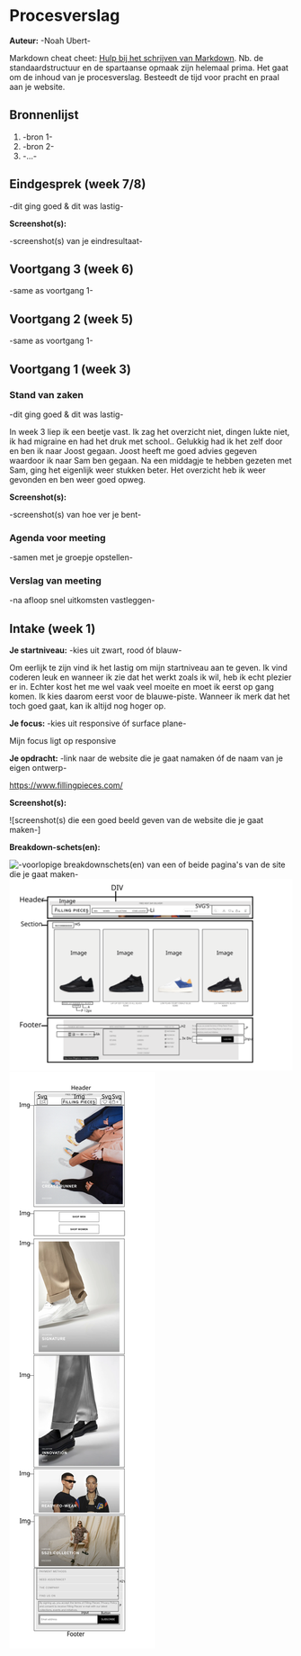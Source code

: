 # Procesverslag
**Auteur:** -Noah Ubert-

Markdown cheat cheet: [Hulp bij het schrijven van Markdown](https://github.com/adam-p/markdown-here/wiki/Markdown-Cheatsheet). Nb. de standaardstructuur en de spartaanse opmaak zijn helemaal prima. Het gaat om de inhoud van je procesverslag. Besteedt de tijd voor pracht en praal aan je website.



## Bronnenlijst
1. -bron 1-
2. -bron 2-
3. -...-



## Eindgesprek (week 7/8)

-dit ging goed & dit was lastig-

**Screenshot(s):**

-screenshot(s) van je eindresultaat-



## Voortgang 3 (week 6)

-same as voortgang 1-



## Voortgang 2 (week 5)

-same as voortgang 1-



## Voortgang 1 (week 3)

### Stand van zaken

-dit ging goed & dit was lastig-

In week 3 liep ik een beetje vast. Ik zag het overzicht niet, dingen lukte niet, ik had migraine en had het druk met school.. 
Gelukkig had ik het zelf door en ben ik naar Joost gegaan. Joost heeft me goed advies gegeven waardoor ik naar Sam ben gegaan. Na een middagje te hebben gezeten met Sam, ging het eigenlijk weer stukken beter. Het overzicht heb ik weer gevonden en ben weer goed opweg. 

**Screenshot(s):**

-screenshot(s) van hoe ver je bent-

### Agenda voor meeting

-samen met je groepje opstellen-

### Verslag van meeting

-na afloop snel uitkomsten vastleggen-



## Intake (week 1)

**Je startniveau:** -kies uit zwart, rood óf blauw-

Om eerlijk te zijn vind ik het lastig om mijn startniveau aan te geven. Ik vind coderen leuk en wanneer ik zie dat het werkt zoals ik wil, heb ik echt plezier er in. Echter kost het me wel vaak veel moeite en moet ik eerst op gang komen. Ik kies daarom eerst voor de blauwe-piste. Wanneer ik merk dat het toch goed gaat, kan ik altijd nog hoger op.

**Je focus:** -kies uit responsive óf surface plane-

Mijn focus ligt op responsive 

**Je opdracht:** -link naar de website die je gaat namaken óf de naam van je eigen ontwerp-

https://www.fillingpieces.com/

**Screenshot(s):**

![screenshot(s) die een goed beeld geven van de website die je gaat maken-]

**Breakdown-schets(en):**

![-voorlopige breakdownschets(en) van een of beide pagina's van de site die je gaat maken-](images/Breakdownschetsen.svg)
![-voorlopige breakdownschets(en) van een of beide pagina's van de site die je gaat maken-](images/Breakdownschetsen1.svg)
![-voorlopige breakdownschets(en) van een of beide pagina's van de site die je gaat maken-](images/Naamloos-7.svg)


